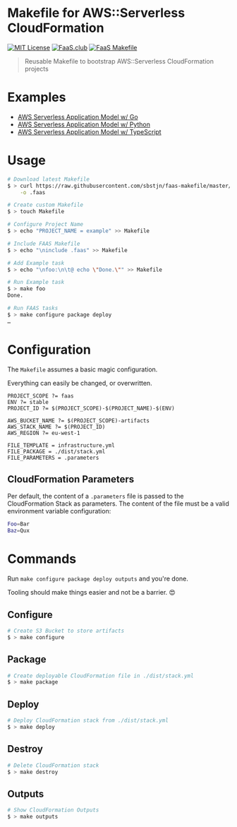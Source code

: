 # Makefile for AWS::Serverless CloudFormation

[![MIT License](https://badgen.now.sh/badge/License/MIT/blue)](https://github.com/sbstjn/faas-makefile/blob/master/LICENSE.md)
[![FaaS.club](https://badgen.now.sh/badge/FaaS/CLUB/00C387)](https://faas.club)
[![FaaS Makefile](https://badgen.now.sh/badge/FaaS/Makefile/purple)](https://github.com/sbstjn/faas-makefile)

> Reusable Makefile to bootstrap AWS::Serverless CloudFormation projects

# Examples

- [AWS Serverless Application Model w/ Go](https://github.com/sbstjn/faas-sam-lambda-go)
- [AWS Serverless Application Model w/ Python](https://github.com/sbstjn/faas-sam-lambda-python)
- [AWS Serverless Application Model w/ TypeScript](https://github.com/sbstjn/faas-sam-lambda-typescript)

# Usage

```bash
# Download latest Makefile
$ > curl https://raw.githubusercontent.com/sbstjn/faas-makefile/master/Makefile \
    -o .faas

# Create custom Makefile
$ > touch Makefile

# Configure Project Name
$ > echo "PROJECT_NAME = example" >> Makefile

# Include FAAS Makefile
$ > echo "\ninclude .faas" >> Makefile

# Add Example task
$ > echo "\nfoo:\n\t@ echo \"Done.\"" >> Makefile

# Run Example task
$ > make foo
Done.

# Run FAAS tasks
$ > make configure package deploy
…
```

# Configuration

The `Makefile` assumes a basic magic configuration.

Everything can easily be changed, or overwritten.

```make
PROJECT_SCOPE ?= faas
ENV ?= stable
PROJECT_ID ?= $(PROJECT_SCOPE)-$(PROJECT_NAME)-$(ENV)

AWS_BUCKET_NAME ?= $(PROJECT_SCOPE)-artifacts
AWS_STACK_NAME ?= $(PROJECT_ID)
AWS_REGION ?= eu-west-1

FILE_TEMPLATE = infrastructure.yml
FILE_PACKAGE = ./dist/stack.yml
FILE_PARAMETERS = .parameters
```

## CloudFormation Parameters

Per default, the content of a `.parameters` file is passed to the CloudFormation Stack as parameters. The content of the file must be a valid environment variable configuration:

```bash
Foo=Bar
Baz=Qux
```

# Commands

Run `make configure package deploy outputs` and you're done.

Tooling should make things easier and not be a barrier. 😍

## Configure

```bash
# Create S3 Bucket to store artifacts
$ > make configure
```

## Package

```bash
# Create deployable CloudFormation file in ./dist/stack.yml
$ > make package
```

## Deploy

```bash
# Deploy CloudFormation stack from ./dist/stack.yml
$ > make deploy
```

## Destroy

```bash
# Delete CloudFormation stack
$ > make destroy
```

## Outputs

```bash
# Show CloudFormation Outputs
$ > make outputs
```
